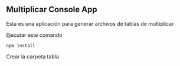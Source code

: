 

## Multiplicar Console App

Esta es una aplicación para generar archivos de tablas de multiplicar

Ejecutar este comando

````
npm install

````
Crear la carpeta tabla